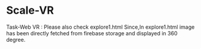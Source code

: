 # Scale-VR
Task-Web VR :
Please also check explore1.html
Since,In explore1.html image has been directly fetched from firebase storage and displayed in 360 degree. 
